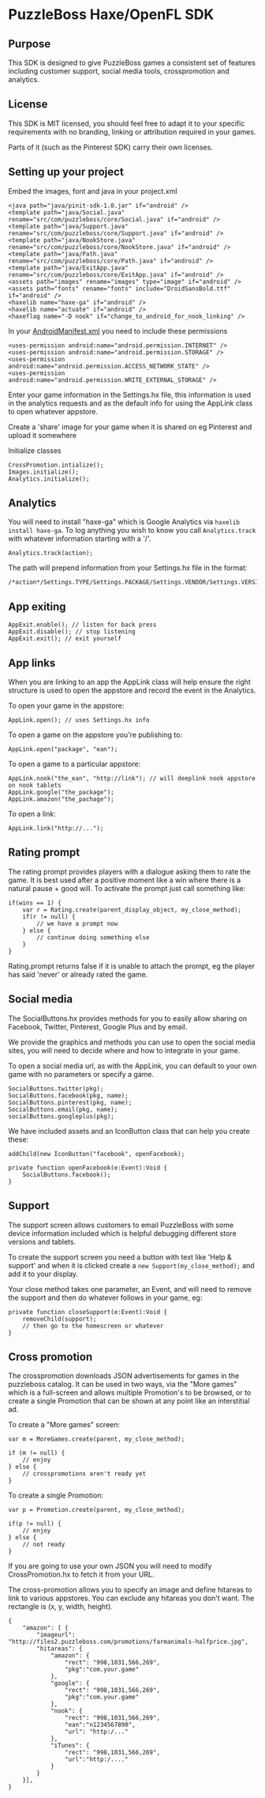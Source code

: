 # PuzzleBoss Haxe/OpenFL SDK

## Purpose

This SDK is designed to give PuzzleBoss games a consistent set of features
including customer support, social media tools, crosspromotion and analytics.

## License
This SDK is MIT licensed, you should feel free to adapt it to your specific
requirements with no branding, linking or attribution required in your games.

Parts of it (such as the Pinterest SDK) carry their own licenses.

## Setting up your project

Embed the images, font and java in your project.xml

    <java path="java/pinit-sdk-1.0.jar" if="android" />
    <template path="java/Social.java" rename="src/com/puzzleboss/core/Social.java" if="android" />
    <template path="java/Support.java" rename="src/com/puzzleboss/core/Support.java" if="android" />
    <template path="java/NookStore.java" rename="src/com/puzzleboss/core/NookStore.java" if="android" />
    <template path="java/Path.java" rename="src/com/puzzleboss/core/Path.java" if="android" />
    <template path="java/ExitApp.java" rename="src/com/puzzleboss/core/ExitApp.java" if="android" />
    <assets path="images" rename="images" type="image" if="android" />
    <assets path="fonts" rename="fonts" include="DroidSansBold.ttf" if="android" />
    <haxelib name="haxe-ga" if="android" />
    <haxelib name="actuate" if="android" />
    <haxeflag name="-D nook" if="change_to_android_for_nook_linking" />

In your [AndroidManifest.xml](http://labe.me/en/blog/posts/2013-06-28-OpenFL-AndroidManifest.xml-and-greater-Android-SDK-version.html#.Uovh58SfhKc) you need to include these permissions

    <uses-permission android:name="android.permission.INTERNET" />
    <uses-permission android:name="android.permission.STORAGE" />
    <uses-permission android:name="android.permission.ACCESS_NETWORK_STATE" />
    <uses-permission android:name="android.permission.WRITE_EXTERNAL_STORAGE" />

Enter your game information in the Settings.hx file, this information is used in the analytics requests and as the default info for using the AppLink class to open whatever appstore.

Create a 'share' image for your game when it is shared on eg Pinterest and upload it somewhere

Initialize classes

    CrossPromotion.intialize();
    Images.initialize();
    Analytics.initialize();

## Analytics
You will need to install "haxe-ga" which is Google Analytics via `haxelib install haxe-ga`.  To log
anything you wish to know you call `Analytics.track` with whatever information starting with a '/'.

	Analytics.track(action);

The path will prepend information from your Settings.hx file in the format:

	/*action*/Settings.TYPE/Settings.PACKAGE/Settings.VENDOR/Settings.VERSION

## App exiting

    AppExit.enable(); // listen for back press
    AppExit.disable(); // stop listening
    AppExit.exit(); // exit yourself

## App links
When you are linking to an app the AppLink class will help ensure the right structure is
used to open the appstore and record the event in the Analytics.

To open your game in the appstore:

    AppLink.open(); // uses Settings.hx info

To open a game on the appstore you're publishing to:

    AppLink.open("package", "ean");

To open a game to a particular appstore:

    AppLink.nook("the_ean", "http://link"); // will deeplink nook appstore on nook tablets
    AppLink.google("the_package");
    AppLink.amazon("the_pachage");

To open a link:

    AppLink.link("http://...");

## Rating prompt
The rating prompt provides players with a dialogue asking them to rate the game.  It is best
used after a positive moment like a win where there is a natural pause + good will.  To
activate the prompt just call something like:

	if(wins == 1) {
        var r = Rating.create(parent_display_object, my_close_method);
		if(r != null) {
			// we have a prompt now
		} else {
			// continue doing something else
		}
	}

Rating.prompt returns false if it is unable to attach the prompt, eg the player has said 'never'
or already rated the game.

## Social media
The SocialButtons.hx provides methods for you to easily allow sharing on Facebook, Twitter,
Pinterest, Google Plus and by email.

We provide the graphics and methods you can use to open the social media sites, you will need
to decide where and how to integrate in your game.

To open a social media url, as with the AppLink, you can default to your own game with no parameters
or specify a game.

	SocialButtons.twitter(pkg);
	SocialButtons.facebook(pkg, name);
	SocialButtons.pinterest(pkg, name);
	SocialButtons.email(pkg, name);
	socialButtons.googleplus(pkg);

We have included assets and an IconButton class that can help you create these:

	addChild(new IconButton("facebook", openFacebook);

	private function openFacebook(e:Event):Void {
		SocialButtons.facebook();
	}

## Support
The support screen allows customers to email PuzzleBoss with some device information included which
is helpful debugging different store versions and tablets.

To create the support screen you need a button with text like 'Help & support' and when it is clicked
create a `new Support(my_close_method);` and add it to your display.

Your close method takes one parameter, an Event, and will need to remove the support and then do whatever
follows in your game, eg:

    private function closeSupport(e:Event):Void {
        removeChild(support);
        // then go to the homescreen or whatever
    }

## Cross promotion
The crosspromotion downloads JSON advertisements for games in the puzzleboss catalog.  It can be used in
two ways, via the "More games" which is a full-screen and allows multiple Promotion's to be browsed, or to
create a single Promotion that can be shown at any point like an interstitial ad.

To create a "More games" screen:

    var m = MoreGames.create(parent, my_close_method);

    if (m != null) {
        // enjoy
    } else {
        // crosspromotions aren't ready yet
    }

To create a single Promotion:

    var p = Promotion.create(parent, my_close_method);

    if(p != null) {
        // enjoy
    } else {
        // not ready
    }

If you are going to use your own JSON you will need to modify CrossPromotion.hx to fetch it from your URL.

The cross-promotion allows you to specify an image and define hitareas to link to various appstores.  You
can exclude any hitareas you don't want.  The rectangle is (x, y, width, height).

    {
        "amazon": [ {
            "imageurl": "http://files2.puzzleboss.com/promotions/farmanimals-halfprice.jpg",
            "hitareas": {
                "amazon": {
                    "rect": "998,1031,566,269",
                    "pkg":"com.your.game"
                },
                "google": {
                    "rect": "998,1031,566,269",
                    "pkg":"com.your.game"
                },
                "nook": {
                    "rect": "998,1031,566,269",
                    "ean":"n1234567890",
                    "url": "http:/..."
                },
                "iTunes": {
                    "rect": "998,1031,566,269",
                    "url":"http:/...."
                }
            }
        }],
    }
